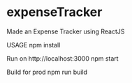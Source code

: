 # expenseTracker
Made an Expense Tracker using ReactJS

USAGE
npm install

Run on http://localhost:3000
npm start

Build for prod
npm run build
